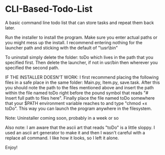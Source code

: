 # CLI-Based-Todo-List
A basic command line todo list that can store tasks and repeat them back later.

Run the installer to install the program. Make sure you enter actual paths or you might mess up the install. I recommend entering nothing for the launcher path and sticking with the default of "\usr\bin"

To uninstall simply delete the folder: toDo which lives in the path that you specified first. Then delete the launcher, if not in usr/bin then wherever you specified the second path.

IF THE INSTALLER DOESN'T WORK:
I first recommend placing the following files in a safe place in the same folder: Main.py, Item.py, save.task.
After this you should note the path to the files mentioned above and insert the path within the file named toDo right before the pound symbol that reads "# Insert full path to files here". Finally place the file named toDo somewhere that your $PATH environment variable reaches to and type "chmod +x toDo". This way you can launch the program anywhere in the filesystem.

Note: Uninstaller coming soon, probably in a week or so

Also note: I am aware that the ascii art that reads "toDo" is a little sloppy. I used an ascii art generator to make it and then I wasn't careful with a replace all command. I like how it looks, so I left it alone.

Enjoy!
